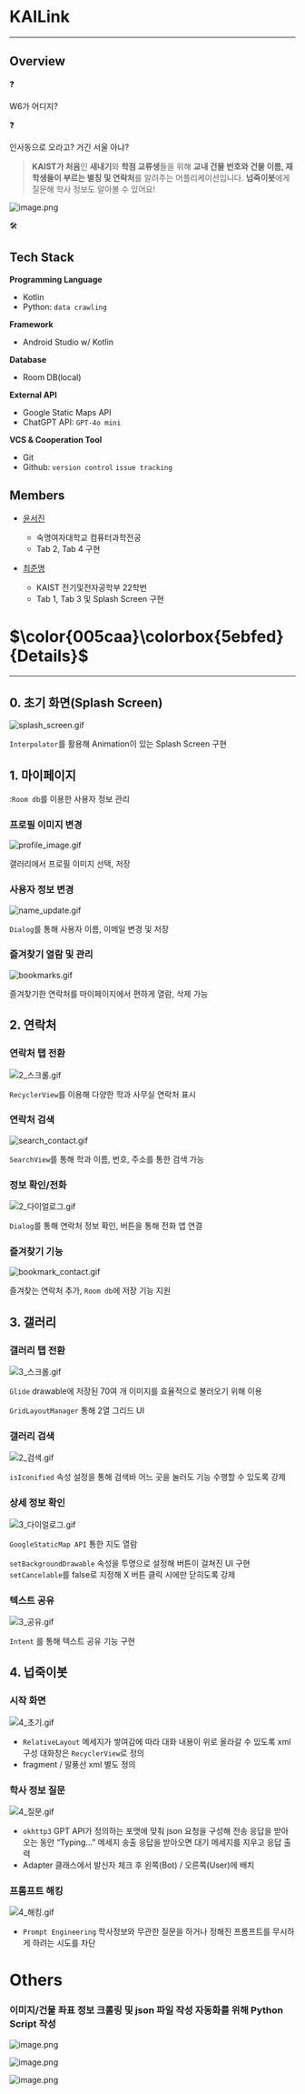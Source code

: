 
# KAILink

---

## Overview

<aside>
❓

W6가 어디지?

</aside>

<aside>
❓

인사동으로 오라고? 거긴 서울 아냐?

</aside>

> **KAIST가 처음**인 **새내기**와 **학점 교류생**들을 위해
**교내 건물 번호와 건물 이름, 재학생들이 부르는 별칭 및 연락처**를 
알려주는 어플리케이션입니다.
**넙죽이봇**에게 질문해 학사 정보도 알아볼 수 있어요!
> 

![image.png](https://prod-files-secure.s3.us-west-2.amazonaws.com/f6cb388f-3934-47d6-9928-26d2e10eb0fc/06d6719e-cc24-451d-a2fc-d1b216954a11/image.png)

<aside>
🛠

## Tech Stack

**Programming Language**

- Kotlin
- Python: `data crawling`

**Framework**

- Android Studio w/ Kotlin

**Database**

- Room DB(local)

**External API**

- Google Static Maps API
- ChatGPT API: `GPT-4o mini`

**VCS & Cooperation Tool**

- Git
- Github: `version control` `issue tracking`
</aside>

## Members

- [윤서진](https://www.notion.so/124c2f561ef843078f18fc8ab88c7a1c?pvs=21)
    - 숙명여자대학교 컴퓨터과학전공
    - Tab 2, Tab 4 구현

- [최준명](https://www.notion.so/370d7aa435814e0cb5c986488b725aff?pvs=21)
    - KAIST 전기및전자공학부 22학번
    - Tab 1, Tab 3 및 Splash Screen 구현

# $\color{005caa}\colorbox{5ebfed}{Details}$

---

## 0. 초기 화면(Splash Screen)

![splash_screen.gif](https://prod-files-secure.s3.us-west-2.amazonaws.com/f6cb388f-3934-47d6-9928-26d2e10eb0fc/898e6e94-bdf8-4559-ba46-6887427c6f21/splash_screen.gif)

`Interpolator`를 활용해 Animation이 있는 Splash Screen 구현

## 1. 마이페이지

:`Room db`를 이용한 사용자 정보 관리

### 프로필 이미지 변경

![profile_image.gif](https://prod-files-secure.s3.us-west-2.amazonaws.com/f6cb388f-3934-47d6-9928-26d2e10eb0fc/940b916b-3fcc-42c2-8665-e024cbe0c21f/profile_image.gif)

갤러리에서 프로필 이미지 선택, 저장

### 사용자 정보 변경

![name_update.gif](https://prod-files-secure.s3.us-west-2.amazonaws.com/f6cb388f-3934-47d6-9928-26d2e10eb0fc/b9a8c8c9-3921-4b0a-a7df-aa4cf995a7c0/name_update.gif)

`Dialog`를 통해 사용자 이름, 이메일 변경 및 저장

### 즐겨찾기 열람 및 관리

![bookmarks.gif](https://prod-files-secure.s3.us-west-2.amazonaws.com/f6cb388f-3934-47d6-9928-26d2e10eb0fc/6d27614b-5dce-422d-991a-e6adb9c1ab86/bookmarks.gif)

즐겨찾기한 연락처를 마이페이지에서 편하게 열람, 삭제 가능

## 2. 연락처

### 연락처 탭 전환

![2_스크롤.gif](https://prod-files-secure.s3.us-west-2.amazonaws.com/f6cb388f-3934-47d6-9928-26d2e10eb0fc/8e490d26-7875-4bf6-8d01-b6d4f89b8886/2_%EC%8A%A4%ED%81%AC%EB%A1%A4.gif)

`RecyclerView`를 이용해 다양한 학과 사무실 연락처 표시

### 연락처 검색

![search_contact.gif](https://prod-files-secure.s3.us-west-2.amazonaws.com/f6cb388f-3934-47d6-9928-26d2e10eb0fc/90cf8f8f-4353-4809-acde-6de0a2de7c43/search_contact.gif)

`SearchView`를 통해 학과 이름, 번호, 주소를 통한 검색 가능

### 정보 확인/전화

![2_다이얼로그.gif](https://prod-files-secure.s3.us-west-2.amazonaws.com/f6cb388f-3934-47d6-9928-26d2e10eb0fc/2fdcaea7-dabd-42bf-9090-abf4792b31d7/2_%EB%8B%A4%EC%9D%B4%EC%96%BC%EB%A1%9C%EA%B7%B8.gif)

`Dialog`를 통해 연락처 정보 확인, 버튼을 통해 전화 앱 연결

### 즐겨찾기 기능

![bookmark_contact.gif](https://prod-files-secure.s3.us-west-2.amazonaws.com/f6cb388f-3934-47d6-9928-26d2e10eb0fc/e36e1f67-106c-422b-ad26-a101ccb47a2c/bookmark_contact.gif)

즐겨찾는 연락처 추가, `Room db`에 저장 기능 지원

## 3. 갤러리

### 갤러리 탭 전환

![3_스크롤.gif](https://prod-files-secure.s3.us-west-2.amazonaws.com/f6cb388f-3934-47d6-9928-26d2e10eb0fc/a320be1d-5fed-490b-8c07-dba89ef086be/3_%EC%8A%A4%ED%81%AC%EB%A1%A4.gif)

`Glide`
drawable에 저장된 70여 개 이미지를 효율적으로 불러오기 위해 이용

`GridLayoutManager` 통해 2열 그리드 UI

### 갤러리 검색

![2_검색.gif](https://prod-files-secure.s3.us-west-2.amazonaws.com/f6cb388f-3934-47d6-9928-26d2e10eb0fc/c871cffb-2cd9-40ef-88b7-c2951d0b2818/2_%EA%B2%80%EC%83%89.gif)

`isIconified` 속성 설정을 통해 검색바 어느 곳을 눌러도 기능 수행할 수 있도록 강제

### 상세 정보 확인

![3_다이얼로그.gif](https://prod-files-secure.s3.us-west-2.amazonaws.com/f6cb388f-3934-47d6-9928-26d2e10eb0fc/d57bcf0e-36fc-4b02-ad2b-3d0387a71562/3_%EB%8B%A4%EC%9D%B4%EC%96%BC%EB%A1%9C%EA%B7%B8.gif)

`GoogleStaticMap API` 통한 지도 열람

`setBackgroundDrawable` 속성을 투명으로 설정해 버튼이 걸쳐진 UI 구현
`setCancelable`를 false로 지정해 X 버튼 클릭 시에만 닫히도록 강제

### 텍스트 공유

![3_공유.gif](https://prod-files-secure.s3.us-west-2.amazonaws.com/f6cb388f-3934-47d6-9928-26d2e10eb0fc/53d6bb3a-1f8c-42e1-bbea-714b844e7367/3_%EA%B3%B5%EC%9C%A0.gif)

`Intent` 를 통해 텍스트 공유 기능 구현

## 4. 넙죽이봇

### 시작 화면

![4_초기.gif](https://prod-files-secure.s3.us-west-2.amazonaws.com/f6cb388f-3934-47d6-9928-26d2e10eb0fc/159400e4-28db-4d63-a618-47c849fb891d/4_%EC%B4%88%EA%B8%B0.gif)

- `RelativeLayout`
메세지가 쌓여감에 따라
대화 내용이 위로 올라갈 수 있도록 xml 구성
대화창은 `RecyclerView`로 정의
- fragment / 말풍선
xml 별도 정의

### 학사 정보 질문

![4_질문.gif](https://prod-files-secure.s3.us-west-2.amazonaws.com/f6cb388f-3934-47d6-9928-26d2e10eb0fc/614a4f5d-051b-4667-b060-5b7f8423d592/4_%EC%A7%88%EB%AC%B8.gif)

- `okhttp3`
GPT API가 정의하는 포맷에 맞춰 json 요청을 구성해 전송
응답을 받아오는 동안 “Typing…” 메세지 송출
응답을 받아오면 대기 메세지를 지우고 응답 출력
- Adapter 클래스에서 발신자 체크 후 왼쪽(Bot) / 오른쪽(User)에 배치

### 프롬프트 해킹

![4_해킹.gif](https://prod-files-secure.s3.us-west-2.amazonaws.com/f6cb388f-3934-47d6-9928-26d2e10eb0fc/b33994da-a688-40aa-b8da-5fb49e0fe342/4_%ED%95%B4%ED%82%B9.gif)

- `Prompt Engineering`
학사정보와 무관한 질문을 하거나 
정해진 프롬프트를 무시하게 하려는 시도를 차단

# Others

### 이미지/건물 좌표 정보 크롤링 및 json 파일 작성 자동화를 위해 Python Script 작성

![image.png](https://prod-files-secure.s3.us-west-2.amazonaws.com/f6cb388f-3934-47d6-9928-26d2e10eb0fc/e704ce99-d356-4ff3-a16b-c8d098df24e0/image.png)

![image.png](https://prod-files-secure.s3.us-west-2.amazonaws.com/f6cb388f-3934-47d6-9928-26d2e10eb0fc/4645a87c-6d36-4692-81a8-4e46ebc7b68e/image.png)

![image.png](https://prod-files-secure.s3.us-west-2.amazonaws.com/f6cb388f-3934-47d6-9928-26d2e10eb0fc/cb2ad303-ae3a-4017-9ba1-676c879fc6fd/image.png)
